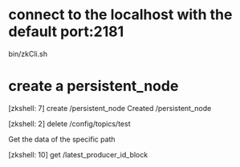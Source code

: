 # connect to the localhost with the default port:2181
bin/zkCli.sh

# create a persistent_node
[zkshell: 7] create /persistent_node
	Created /persistent_node

[zkshell: 2] delete /config/topics/test

Get the data of the specific path

[zkshell: 10] get /latest_producer_id_block
